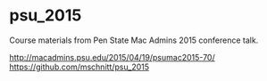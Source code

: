 # psu_2015
Course materials from Pen State Mac Admins 2015 conference talk. 

http://macadmins.psu.edu/2015/04/19/psumac2015-70/
https://github.com/mschnitt/psu_2015

